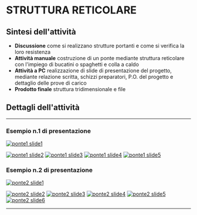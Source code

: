 # STRUTTURA RETICOLARE

## Sintesi dell'attività
- **Discussione** come si realizzano strutture portanti e come si verifica la loro resistenza
- **Attività manuale** costruzione di un ponte mediante struttura reticolare con l'impiego di bucatini o spaghetti e colla a caldo
- **Attività a PC** realizzazione di slide di presentazione del progetto, mediante relazione scritta, schizzi preparatori, P.O. del progetto e dettaglio delle prove di carico
- **Prodotto finale** struttura tridimensionale e file

## Dettagli dell'attività

---

### Esempio n.1 di presentazione
[![ponte1 slide1](ponte1/ponte1-0.jpg)](ponte1/ponte-spaghetti-1.pdf)

[![ponte1 slide2](ponte1/ponte1-1.jpg)](ponte1/imageBig/ponte1-1.jpg)
[![ponte1 slide3](ponte1/ponte1-2.jpg)](ponte1/imageBig/ponte1-2.jpg)
[![ponte1 slide4](ponte1/ponte1-3.jpg)](ponte1/imageBig/ponte1-3.jpg)
[![ponte1 slide5](ponte1/ponte1-4.jpg)](ponte1/imageBig/ponte1-4.jpg)

### Esempio n.2 di presentazione
[![ponte2 slide1](ponte1/ponte2-0.jpg)](ponte2/ponte-spaghetti-2.pdf)

[![ponte2 slide2](ponte1/ponte2-1.jpg)](ponte2/imageBig/ponte2-1.jpg)
[![ponte2 slide3](ponte1/ponte2-2.jpg)](ponte2/imageBig/ponte2-2.jpg)
[![ponte2 slide4](ponte1/ponte2-3.jpg)](ponte2/imageBig/ponte2-3.jpg)
[![ponte2 slide5](ponte1/ponte2-4.jpg)](ponte2/imageBig/ponte2-4.jpg)
[![ponte2 slide6](ponte1/ponte2-5.jpg)](ponte2/imageBig/ponte2-5.jpg)

---